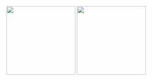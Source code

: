 <!-- ### Hi there 👋 -->

<!--
**commashy/commashy** is a ✨ _special_ ✨ repository because its `README.md` (this file) appears on your GitHub profile.

Here are some ideas to get you started:

- 🔭 I’m currently working on ...
- 🌱 I’m currently learning ...
- 👯 I’m looking to collaborate on ...
- 🤔 I’m looking for help with ...
- 💬 Ask me about ...
- 📫 How to reach me: ...
- 😄 Pronouns: ...
- ⚡ Fun fact: ...
-->

<p>
  <img height="180em" src="https://github-readme-stats.vercel.app/api?username=commashy&show_icons=true&include_all_commits=true&bg_color=30,e96443,904e95&title_color=fff&text_color=fff">
  <img height="180em" src="https://github-readme-stats.vercel.app/api/top-langs/?username=commashy&layout=compact&bg_color=30,e96443,904e95&title_color=fff&text_color=fff">
</p>

<!-- [![commashy's wakatime stats](https://github-readme-stats.vercel.app/api/wakatime?username=commashy)](https://github.com/anuraghazra/github-readme-stats&v=2) -->
